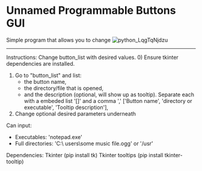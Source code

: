 # Unnamed Programmable Buttons GUI
Simple program that allows you to change 
![python_LqgTqNjdzu](https://github.com/user-attachments/assets/12379886-a10c-4ff6-8230-3c0046d4c472)



----
Instructions: Change button_list with desired values. 
0) Ensure tkinter dependencies are installed. 
1) Go to "button_list" and list:
    - the button name, 
    - the directory/file that is opened, 
    - and the description (optional, will show up as tooltip). 
    Separate each with a embeded list '[]' and a comma ','
        ['Button name', 'directory or executable', 'Tooltip description'],
2) Change optional desired parameters underneath

Can input: 
- Executables: 'notepad.exe'
- Full directories: 'C:\ users\some music file.ogg'     or   '/usr'


Dependencies: 
Tkinter (pip install tk)
Tkinter tooltips (pip install tkinter-tooltip)

